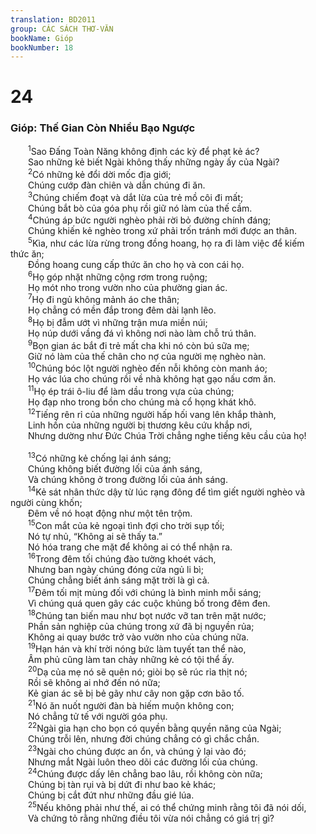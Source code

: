 ```yaml
---
translation: BD2011
group: CÁC SÁCH THƠ-VĂN
bookName: Gióp 
bookNumber: 18
---
```


<div class="title"><h1>24</h1><h3>Gióp: Thế Gian Còn Nhiều Bạo Ngược</h3></div>
<span class="verse giop_24_1">  <sup>1</sup>Sao Ðấng Toàn Năng không định các kỳ để phạt kẻ ác?<br/>  Sao những kẻ biết Ngài không thấy những ngày ấy của Ngài?<br/></span>
<span class="verse giop_24_2">  <sup>2</sup>Có những kẻ đổi dời mốc địa giới;<br/>  Chúng cướp đàn chiên và dẫn chúng đi ăn.<br/></span>
<span class="verse giop_24_3">  <sup>3</sup>Chúng chiếm đoạt và dắt lừa của trẻ mồ côi đi mất;<br/>  Chúng bắt bò của góa phụ rồi giữ nó làm của thế cầm.<br/></span>
<span class="verse giop_24_4">  <sup>4</sup>Chúng áp bức người nghèo phải rời bỏ đường chính đáng;<br/>  Chúng khiến kẻ nghèo trong xứ phải trốn tránh mới được an thân.<br/></span>
<span class="verse giop_24_5">  <sup>5</sup>Kìa, như các lừa rừng trong đồng hoang, họ ra đi làm việc để kiếm thức ăn;<br/>  Ðồng hoang cung cấp thức ăn cho họ và con cái họ.<br/></span>
<span class="verse giop_24_6">  <sup>6</sup>Họ góp nhặt những cộng rơm trong ruộng;<br/>  Họ mót nho trong vườn nho của phường gian ác.<br/></span>
<span class="verse giop_24_7">  <sup>7</sup>Họ đi ngủ không mảnh áo che thân;<br/>  Họ chẳng có mền đắp trong đêm dài lạnh lẽo.<br/></span>
<span class="verse giop_24_8">  <sup>8</sup>Họ bị đẫm ướt vì những trận mưa miền núi;<br/>  Họ núp dưới vầng đá vì không nơi nào làm chỗ trú thân.<br/></span>
<span class="verse giop_24_9">  <sup>9</sup>Bọn gian ác bắt đi trẻ mất cha khi nó còn bú sữa mẹ;<br/>  Giữ nó làm của thế chân cho nợ của người mẹ nghèo nàn.<br/></span>
<span class="verse giop_24_10">  <sup>10</sup>Chúng bóc lột người nghèo đến nỗi không còn manh áo;<br/>  Họ vác lúa cho chúng rồi về nhà không hạt gạo nấu cơm ăn.<br/></span>
<span class="verse giop_24_11">  <sup>11</sup>Họ ép trái ô-liu để làm dầu trong vựa của chúng;<br/>  Họ đạp nho trong bồn cho chúng mà cổ họng khát khô.<br/></span>
<span class="verse giop_24_12">  <sup>12</sup>Tiếng rên rỉ của những người hấp hối vang lên khắp thành,<br/>  Linh hồn của những người bị thương kêu cứu khắp nơi,<br/>  Nhưng dường như Ðức Chúa Trời chẳng nghe tiếng kêu cầu của họ!<br/><br/></span>
<span class="verse giop_24_13">  <sup>13</sup>Có những kẻ chống lại ánh sáng;<br/>  Chúng không biết đường lối của ánh sáng,<br/>  Và chúng không ở trong đường lối của ánh sáng.<br/></span>
<span class="verse giop_24_14">  <sup>14</sup>Kẻ sát nhân thức dậy từ lúc rạng đông để tìm giết người nghèo và người cùng khốn;<br/>  Ðêm về nó hoạt động như một tên trộm.<br/></span>
<span class="verse giop_24_15">  <sup>15</sup>Con mắt của kẻ ngoại tình đợi cho trời sụp tối;<br/>  Nó tự nhủ, “Không ai sẽ thấy ta.”<br/>  Nó hóa trang che mặt để không ai có thể nhận ra.<br/></span>
<span class="verse giop_24_16">  <sup>16</sup>Trong đêm tối chúng đào tường khoét vách,<br/>  Nhưng ban ngày chúng đóng cửa ngủ li bì;<br/>  Chúng chẳng biết ánh sáng mặt trời là gì cả.<br/></span>
<span class="verse giop_24_17">  <sup>17</sup>Ðêm tối mịt mùng đối với chúng là bình minh mỗi sáng;<br/>  Vì chúng quá quen gây các cuộc khủng bố trong đêm đen.<br/></span>
<span class="verse giop_24_18">  <sup>18</sup>Chúng tan biến mau như bọt nước vỡ tan trên mặt nước;<br/>  Phần sản nghiệp của chúng trong xứ đã bị nguyền rủa;<br/>  Không ai quay bước trở vào vườn nho của chúng nữa.<br/></span>
<span class="verse giop_24_19">  <sup>19</sup>Hạn hán và khí trời nóng bức làm tuyết tan thể nào,<br/>  Âm phủ cũng làm tan chảy những kẻ có tội thể ấy.<br/></span>
<span class="verse giop_24_20">  <sup>20</sup>Dạ của mẹ nó sẽ quên nó; giòi bọ sẽ rúc rỉa thịt nó;<br/>  Rồi sẽ không ai nhớ đến nó nữa;<br/>  Kẻ gian ác sẽ bị bẻ gãy như cây non gặp cơn bão tố.<br/></span>
<span class="verse giop_24_21">  <sup>21</sup>Nó ăn nuốt người đàn bà hiếm muộn không con;<br/>  Nó chẳng tử tế với người góa phụ.<br/></span>
<span class="verse giop_24_22">  <sup>22</sup>Ngài gia hạn cho bọn có quyền bằng quyền năng của Ngài;<br/>  Chúng trỗi lên, nhưng đời chúng chẳng có gì chắc chắn.<br/></span>
<span class="verse giop_24_23">  <sup>23</sup>Ngài cho chúng được an ổn, và chúng ỷ lại vào đó;<br/>  Nhưng mắt Ngài luôn theo dõi các đường lối của chúng.<br/></span>
<span class="verse giop_24_24">  <sup>24</sup>Chúng được dấy lên chẳng bao lâu, rồi không còn nữa;<br/>  Chúng bị tàn rụi và bị dứt đi như bao kẻ khác;<br/>  Chúng bị cắt đứt như những đầu gié lúa.<br/></span>
<span class="verse giop_24_25">  <sup>25</sup>Nếu không phải như thế, ai có thể chứng minh rằng tôi đã nói dối,<br/>  Và chứng tỏ rằng những điều tôi vừa nói chẳng có giá trị gì?<br/></span>
